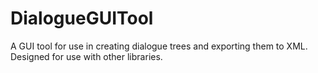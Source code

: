 # DialogueGUITool
 A GUI tool for use in creating dialogue trees and exporting them to XML. Designed for use with other libraries.
